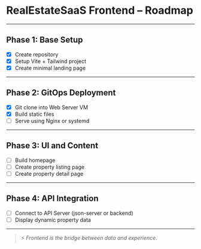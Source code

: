 # RealEstateSaaS Frontend – Roadmap

---

## Phase 1: Base Setup

- [x] Create repository
- [x] Setup Vite + Tailwind project
- [x] Create minimal landing page

---

## Phase 2: GitOps Deployment

- [x] Git clone into Web Server VM
- [x] Build static files
- [ ] Serve using Nginx or systemd

---

## Phase 3: UI and Content

- [ ] Build homepage
- [ ] Create property listing page
- [ ] Create property detail page

---

## Phase 4: API Integration

- [ ] Connect to API Server (json-server or backend)
- [ ] Display dynamic property data

---
> ⚡ *Frontend is the bridge between data and experience.*
